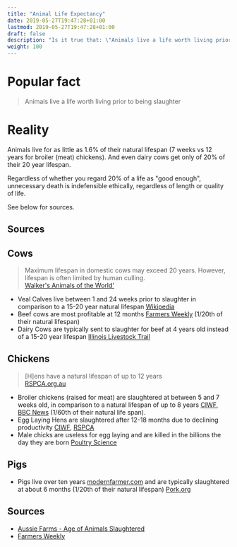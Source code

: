 ```yaml
---
title: "Animal Life Expectancy"
date: 2019-05-27T19:47:28+01:00
lastmod: 2019-05-27T19:47:28+01:00
draft: false
description: "Is it true that: \"Animals live a life worth living prior to being slaughter\""
weight: 100
---
```


# Popular fact

> Animals live a life worth living prior to being slaughter

# Reality

Animals live for as little as 1.6% of their natural lifespan (7 weeks vs 12 years for broiler (meat) chickens). And even dairy cows get only of 20% of their 20 year lifespan.

Regardless of whether you regard 20% of a life as "good enough", unnecessary death is indefensible ethically, regardless of length or quality of life.

See below for sources.

## Sources

## Cows
> Maximum lifespan in domestic cows may exceed 20 years. However, lifespan is often limited by human culling.  
[Walker's Animals of the World'](https://jhupbooks.press.jhu.edu/title/walkers-mammals-world)

- Veal Calves live between 1 and 24 weeks prior to slaughter in comparison to a 15-20 year natural lifespan [Wikipedia](https://en.wikipedia.org/wiki/Veal#cite_note-4)
- Beef cows are most profitable at 12 months [Farmers Weekly](https://www.fwi.co.uk/livestock/slaughtering-beef-animals-12-months-profitable-say-scientists) (1/20th of their natural lifespan)
- Dairy Cows are typically sent to slaughter for beef at 4 years old instead of a 15-20 year lifespan [Illinois Livestock Trail](http://livestocktrail.illinois.edu/dairynet/paperdisplay.cfm?contentid=354)

## Chickens
> [H]ens have a natural lifespan of up to 12 years  
> [RSPCA.org.au](https://www.rspca.org.au/layer-hen-faq)


- Broiler chickens (raised for meat) are slaughtered at between 5 and 7 weeks old, in comparison to a natural lifespan of up to 8 years [CIWF](https://www.ciwf.org.uk/media/3818904/welfare-of-broilers-in-the-eu.pdf), [BBC News](https://www.bbc.co.uk/news/magazine-29219843) (1/60th of their natural life span).
- Egg Laying Hens are slaughtered after 12-18 months due to declining productivity [CIWF](https://www.ciwf.org.uk/farm-animals/chickens/egg-laying-hens/), [RSPCA](https://www.rspca.org.uk/adviceandwelfare/farm/layinghens/farming)
- Male chicks are useless for egg laying and are killed in the billions the day they are born [Poultry Science](https://academic.oup.com/ps/article/97/3/749/4780252)

## Pigs
- Pigs live over ten years [modernfarmer.com](https://modernfarmer.com/2014/03/pig-find-next-pig-thing/) and are typically slaughtered at about 6 months (1/20th of their natural lifespan)
[Pork.org](https://www.pork.org/facts/pig-farming/life-cycle-of-a-market-pig/)



## Sources
- [Aussie Farms - Age of Animals Slaughtered](https://www.aussiefarms.org.au/kb/48-age-animals-slaughtered)
- [Farmers Weekly](https://www.fwi.co.uk/livestock/slaughtering-beef-animals-12-months-profitable-say-scientists)